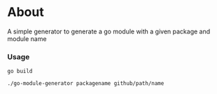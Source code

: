 # About

A simple generator to generate a go module with a given package and module name

### Usage

```
go build

./go-module-generator packagename github/path/name
```


